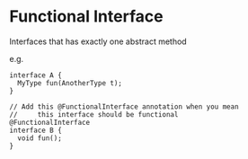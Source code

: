# Functional Interface

Interfaces that has exactly one abstract method

e.g.

```
interface A {
  MyType fun(AnotherType t);
}

// Add this @FunctionalInterface annotation when you mean
//     this interface should be functional
@FunctionalInterface
interface B {
  void fun();
}
```